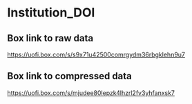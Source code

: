 # Institution_DOI

## Box link to raw data
https://uofi.box.com/s/s9x71u42500comrgydm36rbgklehn9u7

## Box link to compressed data
https://uofi.box.com/s/mjudee80lepzk4lhzrl2fv3yhfanxsk7

